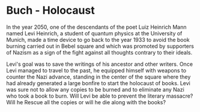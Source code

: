 # Buch - Holocaust
In the year 2050, one of the descendants of the poet Luiz Heinrich Mann named Levi Heinrich, a student of quantum physics at the University of Munich, made a time device to go back to the year 1933 to avoid the book burning carried out in Bebel square and which was promoted by supporters of Nazism as a sign of the fight against all thoughts contrary to their ideals.

Levi's goal was to save the writings of his ancestor and other writers. Once Levi managed to travel to the past, he equipped himself with weapons to counter the Nazi advance, standing in the center of the square where they had already generated a large bonfire to start the holocaust of books. Levi was sure not to allow any copies to be burned and to eliminate any Nazi who took a book to burn. Will Levi be able to prevent the literary massacre? Will he Rescue all the copies or will he die along with the books? 
